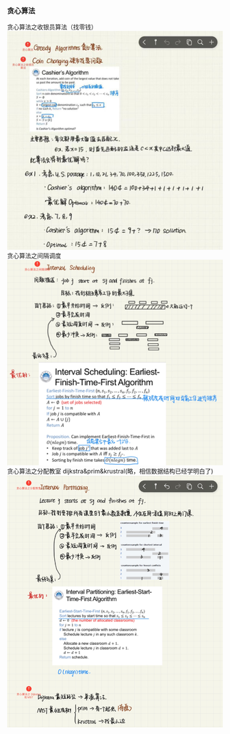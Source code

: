 ### 贪心算法
贪心算法之收银员算法（找零钱）
![13](assets/13greegy1.jpg)
贪心算法之间隔调度
![14](assets/14greedy2.jpg)
贪心算法之分配教室         dijkstra&prim&krustral(略，相信数据结构已经学明白了)
![15](assets/15greedy3.jpg)

